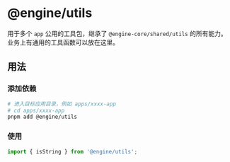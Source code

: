 # @engine/utils

用于多个 `app` 公用的工具包，继承了 `@engine-core/shared/utils` 的所有能力。业务上有通用的工具函数可以放在这里。

## 用法

### 添加依赖

```bash
# 进入目标应用目录，例如 apps/xxxx-app
# cd apps/xxxx-app
pnpm add @engine/utils
```

### 使用

```ts
import { isString } from '@engine/utils';
```
